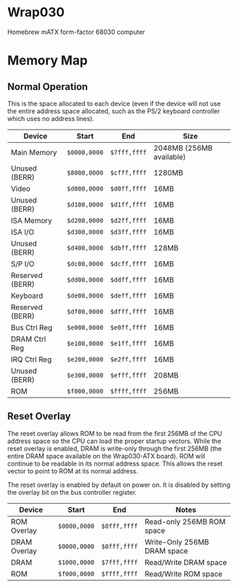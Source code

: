 # Wrap030
Homebrew mATX form-factor 68030 computer

# Memory Map

## Normal Operation
This is the space allocated to each device (even if the device will not use the entire address space allocated, such as the PS/2 keyboard controller which uses no address lines). 

| Device            | Start         | End           | Size                      |
| ----------------- | ------------- | ------------- | ------------------------- |
| Main Memory       | `$0000,0000`  | `$7fff,ffff`  | 2048MB (256MB available)  |
| Unused (BERR)     | `$8000,0000`  | `$cfff,ffff`  | 1280MB    |
| Video             | `$d000,0000`  | `$d0ff,ffff`  |   16MB    |
| Unused (BERR)     | `$d100,0000`  | `$d1ff,ffff`  |   16MB    |
| ISA Memory        | `$d200,0000`  | `$d2ff,ffff`  |   16MB    |
| ISA I/O           | `$d300,0000`  | `$d3ff,ffff`  |   16MB    |
| Unused (BERR)     | `$d400,0000`  | `$dbff,ffff`  |  128MB    |
| S/P I/O           | `$dc00,0000`  | `$dcff,ffff`  |   16MB    |
| Reserved (BERR)   | `$dd00,0000`  | `$ddff,ffff`  |   16MB    |
| Keyboard          | `$de00,0000`  | `$deff,ffff`  |   16MB    |
| Reserved (BERR)   | `$df00,0000`  | `$dfff,ffff`  |   16MB    |
| Bus Ctrl Reg      | `$e000,0000`  | `$e0ff,ffff`  |   16MB    |
| DRAM Ctrl Reg     | `$e100,0000`  | `$e1ff,ffff`  |   16MB    |
| IRQ Ctrl Reg      | `$e200,0000`  | `$e2ff,ffff`  |   16MB    |
| Unused (BERR)     | `$e300,0000`  | `$efff,ffff`  |  208MB    |
| ROM               | `$f000,0000`  | `$ffff,ffff`  |  256MB    |

## Reset Overlay
The reset overlay allows ROM to be read from the first 256MB of the CPU address space so the CPU can load the proper startup vectors. While the reset overlay is enabled, DRAM is write-only through the first 256MB (the entire DRAM space available on the Wrap030-ATX board). ROM will continue to be readable in its normal address space. This allows the reset vector to point to ROM at its normal address.

The reset overlay is enabled by default on power on. It is disabled by setting the overlay bit on the bus controller register. 

| Device            | Start         | End           | Notes                       |
| ----------------- | ------------- | ------------- | --------------------------- |
| ROM Overlay       | `$0000,0000`  | `$0fff,ffff`  | Read-only 256MB ROM space   |
| DRAM Overlay      | `$0000,0000`  | `$0fff,ffff`  | Write-Only 256MB DRAM space |
| DRAM              | `$1000,0000`  | `$7fff,ffff`  | Read/Write DRAM space       |
| ROM               | `$f000,0000`  | `$ffff,ffff`  | Read/Write ROM space        |

